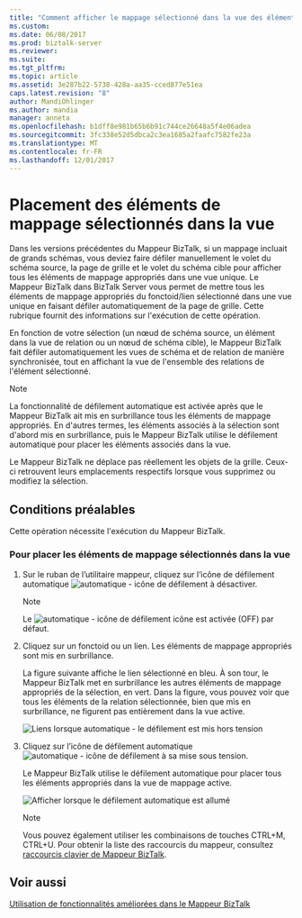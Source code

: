 ```yaml
---
title: "Comment afficher le mappage sélectionné dans la vue des éléments | Documents Microsoft"
ms.custom: 
ms.date: 06/08/2017
ms.prod: biztalk-server
ms.reviewer: 
ms.suite: 
ms.tgt_pltfrm: 
ms.topic: article
ms.assetid: 3e287b22-5738-428a-aa35-cced877e51ea
caps.latest.revision: "8"
author: MandiOhlinger
ms.author: mandia
manager: anneta
ms.openlocfilehash: b1dff8e981b65b6b91c744ce26648a5f4e06adea
ms.sourcegitcommit: 3fc338e52d5dbca2c3ea1685a2faafc7582fe23a
ms.translationtype: MT
ms.contentlocale: fr-FR
ms.lasthandoff: 12/01/2017
---
```

# <a name="how-to-bring-selected-map-items-in-view"></a>Placement des éléments de mappage sélectionnés dans la vue
Dans les versions précédentes du Mappeur BizTalk, si un mappage incluait de grands schémas, vous deviez faire défiler manuellement le volet du schéma source, la page de grille et le volet du schéma cible pour afficher tous les éléments de mappage appropriés dans une vue unique. Le Mappeur BizTalk dans BizTalk Server vous permet de mettre tous les éléments de mappage appropriés du fonctoid/lien sélectionné dans une vue unique en faisant défiler automatiquement de la page de grille. Cette rubrique fournit des informations sur l'exécution de cette opération.  
  
 En fonction de votre sélection (un nœud de schéma source, un élément dans la vue de relation ou un nœud de schéma cible), le Mappeur BizTalk fait défiler automatiquement les vues de schéma et de relation de manière synchronisée, tout en affichant la vue de l'ensemble des relations de l'élément sélectionné.  
  
> [!NOTE]
>  La fonctionnalité de défilement automatique est activée après que le Mappeur BizTalk ait mis en surbrillance tous les éléments de mappage appropriés. En d'autres termes, les éléments associés à la sélection sont d'abord mis en surbrillance, puis le Mappeur BizTalk utilise le défilement automatique pour placer les éléments associés dans la vue.  
  
 Le Mappeur BizTalk ne déplace pas réellement les objets de la grille. Ceux-ci retrouvent leurs emplacements respectifs lorsque vous supprimez ou modifiez la sélection.  
  
## <a name="prerequisites"></a>Conditions préalables  
 Cette opération nécessite l'exécution du Mappeur BizTalk.  
  
### <a name="to-bring-the-selected-map-items-in-view"></a>Pour placer les éléments de mappage sélectionnés dans la vue  
  
1.  Sur le ruban de l’utilitaire mappeur, cliquez sur l’icône de défilement automatique ![automatique &#45; icône de défilement](../core/media/mapper-intelliscroll.gif "Mapper_IntelliScroll") à désactiver.  
  
    > [!NOTE]
    >  Le ![automatique &#45; icône de défilement](../core/media/mapper-intelliscroll.gif "Mapper_IntelliScroll") icône est activée (OFF) par défaut.  
  
2.  Cliquez sur un fonctoid ou un lien. Les éléments de mappage appropriés sont mis en surbrillance.  
  
     La figure suivante affiche le lien sélectionné en bleu. À son tour, le Mappeur BizTalk met en surbrillance les autres éléments de mappage appropriés de la sélection, en vert. Dans la figure, vous pouvez voir que tous les éléments de la relation sélectionnée, bien que mis en surbrillance, ne figurent pas entièrement dans la vue active.  
  
     ![Liens lorsque automatique &#45; le défilement est mis hors tension](../core/media/autoscroll-switchoff.gif "AutoScroll_SwitchOff")  
  
3.  Cliquez sur l’icône de défilement automatique ![automatique &#45; icône de défilement](../core/media/mapper-intelliscroll.gif "Mapper_IntelliScroll") à sa mise sous tension.  
  
     Le Mappeur BizTalk utilise le défilement automatique pour placer tous les éléments appropriés dans la vue de mappage active.  
  
     ![Afficher lorsque le défilement automatique est allumé](../core/media/autoscroll-switchon.gif "AutoScroll_SwitchOn")  
  
    > [!NOTE]
    >  Vous pouvez également utiliser les combinaisons de touches CTRL+M, CTRL+U. Pour obtenir la liste des raccourcis du mappeur, consultez [raccourcis clavier de Mappeur BizTalk](../core/biztalk-mapper-keyboard-shortcuts.md).  
  
## <a name="see-also"></a>Voir aussi  
 [Utilisation de fonctionnalités améliorées dans le Mappeur BizTalk](../core/using-enhanced-features-in-biztalk-mapper.md)